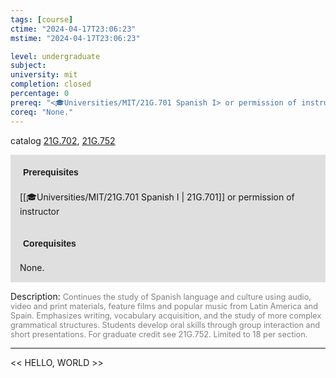 ```yaml
---
tags: [course]
ctime: "2024-04-17T23:06:23"
mstime: "2024-04-17T23:06:23"

level: undergraduate
subject: 
university: mit
completion: closed
percentage: 0
prereq: "<🎓Universities/MIT/21G.701 Spanish I> or permission of instructor"
coreq: "None."
---
```


catalog [21G.702](http://student.mit.edu/catalog/m21Gs.html#21G.702), [21G.752](http://student.mit.edu/catalog/m21Gs.html#21G.752)

<span style="display: block; padding: 15px; background-color: rgb(100, 100, 100, 0.2);"><font id="m_prereq2253_0" style="display: block; font-family: Arial, sans-serif; font-weight: bold; padding: 5px">Prerequisites</font><br><span id="prereq2253_0">[[🎓Universities/MIT/21G.701 Spanish I | 21G.701]] or permission of instructor</span></span>
<span style="display: block; padding: 15px; background-color: rgb(100, 100, 100, 0.2);"><font id="m_coreq2253_0" style="display: block; font-family: Arial, sans-serif; font-weight: bold; padding: 5px">Corequisites</font><br><span id="coreq2253_0">None.</span></span>

<font style="">Description:</font>
<font style="color: grey; font-size: 0.8rem;">Continues the study of Spanish language and culture using audio, video and print materials, feature films and popular music from Latin America and Spain. Emphasizes writing, vocabulary acquisition, and the study of more complex grammatical structures. Students develop oral skills through group interaction and short presentations. For graduate credit see 21G.752. Limited to 18 per section.</font>



---

<< HELLO, WORLD >>
